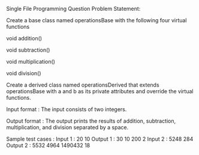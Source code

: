 Single File Programming Question
Problem Statement:

Create a base class named operationsBase with the following four virtual functions

void addition()

void subtraction()

void multiplication()

void division()

Create a derived class named operationsDerived that extends operationsBase with a and b as its private attributes and override the virtual functions.

Input format :
The input consists of two integers.

Output format :
The output prints the results of addition, subtraction, multiplication, and division separated by a space.

Sample test cases :
Input 1 :
20 10
Output 1 :
30 10 200 2 
Input 2 :
5248 284
Output 2 :
5532 4964 1490432 18 